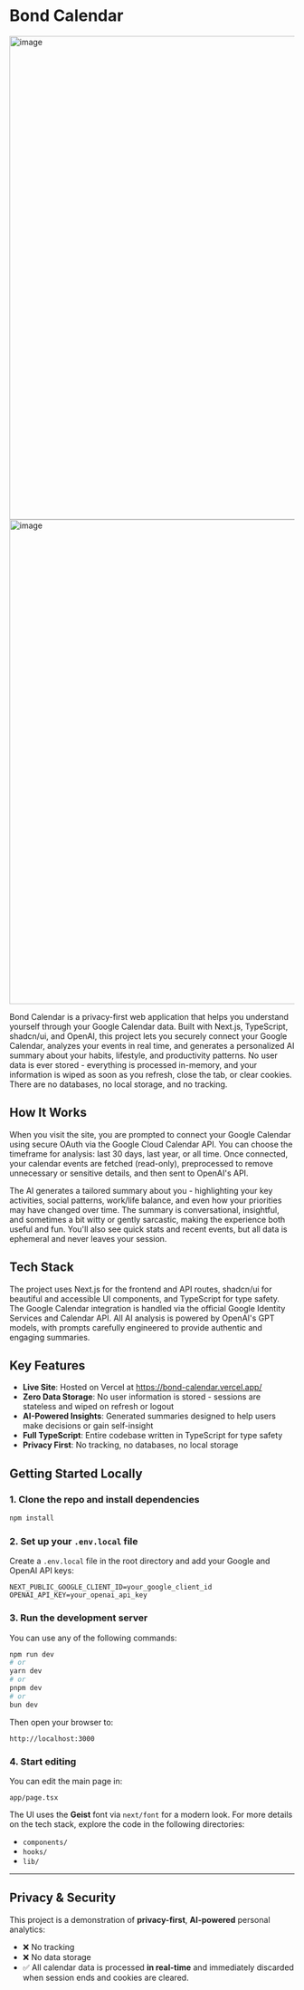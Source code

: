 # Bond Calendar

<img width="1512" height="854" alt="image" src="https://github.com/user-attachments/assets/7c62db27-ab9e-480b-a5ae-3f347c6deebe" />
<img width="1512" height="856" alt="image" src="https://github.com/user-attachments/assets/d23213a1-5f14-45ce-81de-735e5185ee2f" />


Bond Calendar is a privacy-first web application that helps you understand yourself through your Google Calendar data. Built with Next.js, TypeScript, shadcn/ui, and OpenAI, this project lets you securely connect your Google Calendar, analyzes your events in real time, and generates a personalized AI summary about your habits, lifestyle, and productivity patterns. No user data is ever stored - everything is processed in-memory, and your information is wiped as soon as you refresh, close the tab, or clear cookies. There are no databases, no local storage, and no tracking.

## How It Works

When you visit the site, you are prompted to connect your Google Calendar using secure OAuth via the Google Cloud Calendar API. You can choose the timeframe for analysis: last 30 days, last year, or all time. Once connected, your calendar events are fetched (read-only), preprocessed to remove unnecessary or sensitive details, and then sent to OpenAI's API. 

The AI generates a tailored summary about you - highlighting your key activities, social patterns, work/life balance, and even how your priorities may have changed over time. The summary is conversational, insightful, and sometimes a bit witty or gently sarcastic, making the experience both useful and fun. You'll also see quick stats and recent events, but all data is ephemeral and never leaves your session.

## Tech Stack

The project uses Next.js for the frontend and API routes, shadcn/ui for beautiful and accessible UI components, and TypeScript for type safety. The Google Calendar integration is handled via the official Google Identity Services and Calendar API. All AI analysis is powered by OpenAI's GPT models, with prompts carefully engineered to provide authentic and engaging summaries.

## Key Features

- **Live Site**: Hosted on Vercel at https://bond-calendar.vercel.app/
- **Zero Data Storage**: No user information is stored - sessions are stateless and wiped on refresh or logout
- **AI-Powered Insights**: Generated summaries designed to help users make decisions or gain self-insight
- **Full TypeScript**: Entire codebase written in TypeScript for type safety
- **Privacy First**: No tracking, no databases, no local storage

## Getting Started Locally

### 1. Clone the repo and install dependencies

```bash
npm install
```

### 2. Set up your `.env.local` file

Create a `.env.local` file in the root directory and add your Google and OpenAI API keys:

```env
NEXT_PUBLIC_GOOGLE_CLIENT_ID=your_google_client_id
OPENAI_API_KEY=your_openai_api_key
```

### 3. Run the development server

You can use any of the following commands:

```bash
npm run dev
# or
yarn dev
# or
pnpm dev
# or
bun dev
```

Then open your browser to:

```
http://localhost:3000
```

### 4. Start editing

You can edit the main page in:

```
app/page.tsx
```

The UI uses the **Geist** font via `next/font` for a modern look. For more details on the tech stack, explore the code in the following directories:

* `components/`
* `hooks/`
* `lib/`

---

## Privacy & Security

This project is a demonstration of **privacy-first**, **AI-powered** personal analytics:

* ❌ No tracking
* ❌ No data storage
* ✅ All calendar data is processed **in real-time** and immediately discarded when session ends and cookies are cleared.
